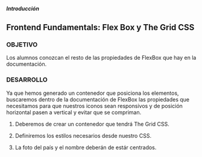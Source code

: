 ##### Introducción
## Frontend Fundamentals: Flex Box y The Grid CSS

### OBJETIVO

Los alumnos conozcan el resto de las propiedades de FlexBox que hay en la documentación.

### DESARROLLO

Ya que hemos generado un contenedor que posiciona los elementos, buscaremos dentro de la documentación de FlexBox las propiedades que necesitamos para que nuestros iconos sean responsivos y de posición horizontal pasen a vertical y evitar que se compriman. 

1. Deberemos de crear un contenedor que tendrá The Grid CSS.

2. Definiremos los estilos necesarios desde nuestro CSS.

3. La foto del país y el nombre deberán de estár centrados.
